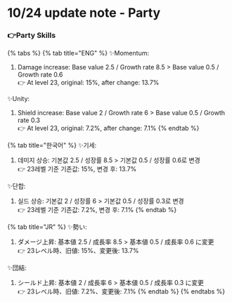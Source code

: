 # 10/24 update note - Party

### 👉Party Skills

{% tabs %}
{% tab title="ENG" %}
✨Momentum:

1. Damage increase: Base value 2.5 / Growth rate 8.5 > Base value 0.5 / Growth rate 0.6\
   👉 At level 23, original: 15%, after change: 13.7%

✨Unity:

1. Shield increase: Base value 2 / Growth rate 6 > Base value 0.5 / Growth rate 0.3\
   👉 At level 23, original: 7.2%, after change: 7.1%
{% endtab %}

{% tab title="한국어" %}
✨기세:

1. 데미지 상승: 기본값 2.5 / 성장률 8.5 > 기본값 0.5 / 성장률 0.6로 변경\
   👉 23레벨 기준 기존값: 15%, 변경 후: 13.7%

✨단합:

1. 실드 상승: 기본값 2 / 성장률 6 > 기본값 0.5 / 성장률 0.3로 변경\
   👉 23레벨 기준 기존값: 7.2%, 변경 후: 7.1%
{% endtab %}

{% tab title="JR" %}
✨勢い:

1. ダメージ上昇: 基本値 2.5 / 成長率 8.5 > 基本値 0.5 / 成長率 0.6 に変更\
   👉 23レベル時、旧値: 15%、変更後: 13.7%

✨団結:

1. シールド上昇: 基本値 2 / 成長率 6 > 基本値 0.5 / 成長率 0.3 に変更\
   👉 23レベル時、旧値: 7.2%、変更後: 7.1%
{% endtab %}
{% endtabs %}
